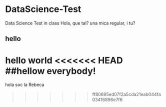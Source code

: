 # DataScience-Test
Data Science Test in class
Hola, que tal?
una mica regular, i tu?
## hello
hello world
<<<<<<< HEAD
##hellow everybody!
=======
hola soc la Rebeca
>>>>>>> ff80695ed07f2a5cda21eab044fa03416896e7f6
